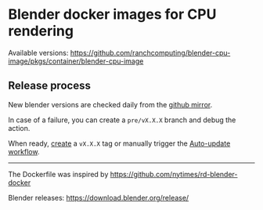 # Blender docker images for CPU rendering

Available versions: https://github.com/ranchcomputing/blender-cpu-image/pkgs/container/blender-cpu-image


## Release process

New blender versions are checked daily from the [github mirror](https://github.com/blender/blender/tags).

In case of a failure, you can create a `pre/vX.X.X` branch and debug the action.

When ready, [create](https://github.com/ranchcomputing/blender-cpu-image/releases/new) a `vX.X.X` tag or manually trigger the [Auto-update workflow](https://github.com/ranchcomputing/blender-cpu-image/actions/workflows/cron.yml).

---

The Dockerfile was inspired by https://github.com/nytimes/rd-blender-docker

Blender releases: https://download.blender.org/release/